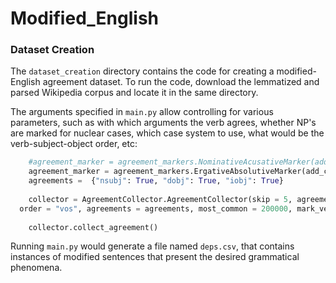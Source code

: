 # Modified_English


### Dataset Creation

The `dataset_creation` directory contains the code for creating a modified-English agreement dataset. To run the code, download the lemmatized and parsed Wikipedia corpus and locate it in the same directory.

The arguments specified in `main.py` allow controlling for various parameters, such as with which arguments the verb agrees, whether NP's are marked for nuclear cases, which case system to use, what would be the verb-subject-object order, etc:

```python
	#agreement_marker = agreement_markers.NominativeAcusativeMarker(add_cases = False)
	agreement_marker = agreement_markers.ErgativeAbsolutiveMarker(add_cases = True)
	agreements =  {"nsubj": True, "dobj": True, "iobj": True}
	
	collector = AgreementCollector.AgreementCollector(skip = 5, agreement_marker = agreement_marker,
  order = "vos", agreements = agreements, most_common = 200000, mark_verb = True)
	
	collector.collect_agreement()
```

Running `main.py` would generate a file named `deps.csv`, that contains instances of modified sentences that present the desired grammatical phenomena. 
